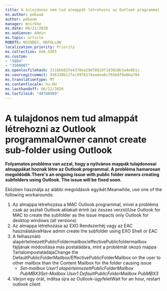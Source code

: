 ```yaml
---
title: A tulajdonos nem tud almappát létrehozni az Outlook programmal
ms.author: pebaum
author: pebaum
manager: mnirkhe
ms.date: 04/21/2020
ms.audience: Admin
ms.topic: article
ROBOTS: NOINDEX, NOFOLLOW
localization_priority: Priority
ms.collection: Adm_O365
ms.custom:
- "5884"
- "3500007"
ms.openlocfilehash: 2116bb837e4378ea29d7882df1d3010b3a4e0b1c
ms.sourcegitcommit: 936330b11fec49f6174eadea6c765bdf9e6ba784
ms.translationtype: MT
ms.contentlocale: hu-HU
ms.lasthandoff: 06/12/2020
ms.locfileid: "44748909"
---
```

# <a name="owner-cannot-create-sub-folder-using-outlook"></a><span data-ttu-id="41b97-102">A tulajdonos nem tud almappát létrehozni az Outlook programmal</span><span class="sxs-lookup"><span data-stu-id="41b97-102">Owner cannot create sub-folder using Outlook</span></span>

<span data-ttu-id="41b97-103">**Folyamatos probléma van azzal, hogy a nyilvános mappák tulajdonosai almappákat hoznak létre az Outlook programmal. A probléma hamarosan megoldódik.**</span><span class="sxs-lookup"><span data-stu-id="41b97-103">**There's an ongoing issue with public folder owners creating subfolders using Outlook. The issue will be fixed soon.**</span></span>

<span data-ttu-id="41b97-104">Eközben használja az alábbi megoldások egyikét:</span><span class="sxs-lookup"><span data-stu-id="41b97-104">Meanwhile, use one of the following workarounds:</span></span>

1. <span data-ttu-id="41b97-105">Az almappa létrehozása a MAC Outlook programmal, mivel a probléma csak az asztali Outlook ablakait érinti (az összes verzió)</span><span class="sxs-lookup"><span data-stu-id="41b97-105">Use Outlook for MAC to create the subfolder as the issue impacts only Outlook for desktop windows (all versions)</span></span>
2. <span data-ttu-id="41b97-106">Az almappa létrehozása az EXO Rendszerhéj vagy az EAC használatával</span><span class="sxs-lookup"><span data-stu-id="41b97-106">Have admin create the subfolder using EXO Shell or EAC</span></span>
3. <span data-ttu-id="41b97-107">A felhasználó alapértelmezettPublicFoldermailbox/effectivePublicfoldermailbox fájljának módosítása más postaládára, mint a problémát okozó mappa Tartalompostaládája</span><span class="sxs-lookup"><span data-stu-id="41b97-107">Change the DefaultPublicFolderMailbox/EffectivePublicFolderMailbox on the user to other mailbox than the Content Mailbox for the folder causing issue</span></span>  
    - <span data-ttu-id="41b97-108">*Set-mailbox User1 alapértelmezettPublicFolderMailbox PubMBX3*</span><span class="sxs-lookup"><span data-stu-id="41b97-108">*Set-Mailbox User1 DefaultPublicFolderMailbox PubMBX3*</span></span>
4. <span data-ttu-id="41b97-109">Várjon egy órát, indítsa újra az Outlook-ügyfelet</span><span class="sxs-lookup"><span data-stu-id="41b97-109">Wait for an hour, restart outlook client</span></span>
